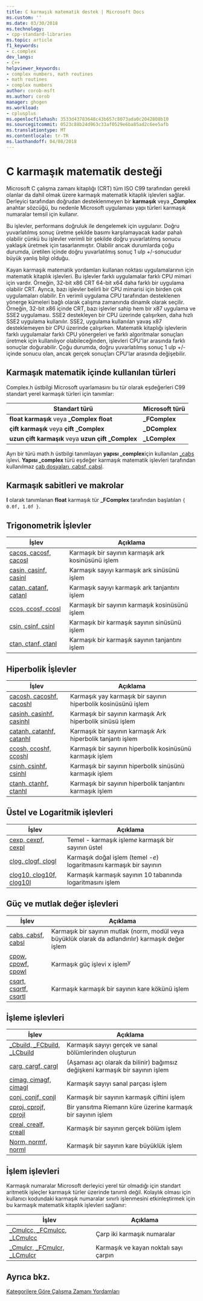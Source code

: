 ```yaml
---
title: C karmaşık matematik destek | Microsoft Docs
ms.custom: ''
ms.date: 03/30/2018
ms.technology:
- cpp-standard-libraries
ms.topic: article
f1_keywords:
- c.complex
dev_langs:
- C++
helpviewer_keywords:
- complex numbers, math routines
- math routines
- complex numbers
author: corob-msft
ms.author: corob
manager: ghogen
ms.workload:
- cplusplus
ms.openlocfilehash: 3533d43783648c43b657c8073ada0c2042808b10
ms.sourcegitcommit: 0523c88b24d963c33af0529e6ba85ad2c6ee5afb
ms.translationtype: MT
ms.contentlocale: tr-TR
ms.lasthandoff: 04/08/2018
---
```

# <a name="c-complex-math-support"></a>C karmaşık matematik desteği

Microsoft C çalışma zamanı kitaplığı (CRT) tüm ISO C99 tarafından gerekli olanlar da dahil olmak üzere karmaşık matematik kitaplık işlevleri sağlar. Derleyici tarafından doğrudan desteklenmeyen bir **karmaşık** veya **_Complex** anahtar sözcüğü, bu nedenle Microsoft uygulaması yapı türleri karmaşık numaralar temsil için kullanır.

Bu işlevler, performans doğruluk ile dengelemek için uygulanır. Doğru yuvarlatılmış sonuç üretme şekilde basımı karşılamayacak kadar pahalı olabilir çünkü bu işlevler verimli bir şekilde doğru yuvarlatılmış sonucu yaklaşık üretmek için tasarlanmıştır. Olabilir ancak durumlarda çoğu durumda, üretilen içinde doğru yuvarlatılmış sonuç 1 ulp +/-sonucudur büyük yanlış bilgi olduğu.

Kayan karmaşık matematik yordamları kullanan noktası uygulamalarının için matematik kitaplık işlevleri. Bu işlevler farklı uygulamalar farklı CPU mimari için vardır. Örneğin, 32-bit x86 CRT 64-bit x64 daha farklı bir uygulama olabilir CRT. Ayrıca, bazı işlevler belirli bir CPU mimarisi için birden çok uygulamaları olabilir. En verimli uygulama CPU tarafından desteklenen yönerge kümeleri bağlı olarak çalışma zamanında dinamik olarak seçilir. Örneğin, 32-bit x86 içinde CRT, bazı işlevler sahip hem bir x87 uygulama ve SSE2 uygulaması. SSE2 destekleyen bir CPU üzerinde çalışırken, daha hızlı SSE2 uygulama kullanılır. SSE2, uygulama kullanılan yavaş x87 desteklemeyen bir CPU üzerinde çalışırken. Matematik kitaplığı işlevlerin farklı uygulamalar farklı CPU yönergeleri ve farklı algoritmalar sonuçları üretmek için kullanılıyor olabileceğinden, işlevleri CPU'lar arasında farklı sonuçlar doğurabilir. Çoğu durumda, doğru yuvarlatılmış sonuç 1 ulp +/-içinde sonucu olan, ancak gerçek sonuçları CPU'lar arasında değişebilir.

## <a name="types-used-in-complex-math"></a>Karmaşık matematik içinde kullanılan türleri

Complex.h üstbilgi Microsoft uyarlamasını bu tür olarak eşdeğerleri C99 standart yerel karmaşık türleri için tanımlar:

|Standart türü|Microsoft türü|
|-|-|
|**float karmaşık** veya **_Complex float**|**_FComplex**|
|**çift karmaşık** veya **çift _Complex**|**_DComplex**|
|**uzun çift karmaşık** veya **uzun çift _Complex**|**_LComplex**|

Ayrı bir türü math.h üstbilgi tanımlayan **yapısı _complex**için kullanılan [_cabs](../c-runtime-library/reference/cabs.md) işlevi. **Yapısı _complex** türü eşdeğer karmaşık matematik işlevleri tarafından kullanılmaz [cab dosyaları, cabsf, cabsl](../c-runtime-library/reference/cabs-cabsf-cabsl.md).

## <a name="complex-constants-and-macros"></a>Karmaşık sabitleri ve makrolar

**I** olarak tanımlanan **float** karmaşık tür **_FComplex** tarafından başlatılan `{ 0.0f, 1.0f }`.

## <a name="trigonometric-functions"></a>Trigonometrik İşlevler

|İşlev|Açıklama|
|-|-|
|[cacos, cacosf, cacosl](../c-runtime-library/reference/cacos-cacosf-cacosl.md)|Karmaşık bir sayının karmaşık ark kosinüsünü işlem|
|[casin, casinf, casinl](../c-runtime-library/reference/casin-casinf-casinl.md)|Karmaşık sayıyı karmaşık ark sinüsünü işlem|
|[catan, catanf, catanl](../c-runtime-library/reference/catan-catanf-catanl.md)|Karmaşık sayıyı karmaşık ark tanjantını işlem|
|[ccos, ccosf, ccosl](../c-runtime-library/reference/ccos-ccosf-ccosl.md)|Karmaşık bir sayının karmaşık kosinüsünü işlem|
|[csin, csinf, csinl](../c-runtime-library/reference/csin-csinf-csinl.md)|Karmaşık bir karmaşık sayının sinüsünü işlem|
|[ctan, ctanf, ctanl](../c-runtime-library/reference/ctan-ctanf-ctanl.md)|Karmaşık bir karmaşık sayının tanjantını işlem|

## <a name="hyperbolic-functions"></a>Hiperbolik İşlevler

|İşlev|Açıklama|
|-|-|
|[cacosh, cacoshf, cacoshl](../c-runtime-library/reference/cacosh-cacoshf-cacoshl.md)|Karmaşık yay karmaşık bir sayının hiperbolik kosinüsünü işlem|
|[casinh, casinhf, casinhl](../c-runtime-library/reference/casinh-casinhf-casinhl.md)|Karmaşık bir sayının karmaşık Ark hiperbolik sinüsü işlem|
|[catanh, catanhf, catanhl](../c-runtime-library/reference/catanh-catanhf-catanhl.md)|Karmaşık bir sayının karmaşık Ark hiperbolik tanjantı işlem|
|[ccosh, ccoshf, ccoshl](../c-runtime-library/reference/ccosh-ccoshf-ccoshl.md)|Karmaşık bir sayının hiperbolik kosinüsünü karmaşık işlem|
|[csinh, csinhf, csinhl](../c-runtime-library/reference/csinh-csinhf-csinhl.md)|Karmaşık bir sayının hiperbolik sinüsünü karmaşık işlem|
|[ctanh, ctanhf, ctanhl](../c-runtime-library/reference/ctanh-ctanhf-ctanhl.md)|Karmaşık bir sayının hiperbolik tanjantını karmaşık işlem|

## <a name="exponential-and-logarithmic-functions"></a>Üstel ve Logaritmik işlevleri

|İşlev|Açıklama|
|-|-|
|[cexp, cexpf, cexpl](../c-runtime-library/reference/cexp-cexpf-cexpl.md)|Temel - karmaşık işlem*e* karmaşık bir sayının üstel|
|[clog, clogf, clogl](../c-runtime-library/reference/clog-clogf-clogl.md)|Karmaşık doğal işlem (temel -*e*) logaritmasını karmaşık bir sayının|
|[clog10, clog10f, clog10l](../c-runtime-library/reference/clog10-clog10f-clog10l.md)|Karmaşık karmaşık sayının 10 tabanında logaritmasını işlem|

## <a name="power-and-absolute-value-functions"></a>Güç ve mutlak değer işlevleri

|İşlev|Açıklama|
|-|-|
|[cabs, cabsf, cabsl](../c-runtime-library/reference/cabs-cabsf-cabsl.md)|Karmaşık bir sayının mutlak (norm, modül veya büyüklük olarak da adlandırılır) karmaşık değer işlem|
|[cpow, cpowf, cpowl](../c-runtime-library/reference/cpow-cpowf-cpowl.md)|Karmaşık güç işlevi x işlem<sup>y</sup>|
|[csqrt, csqrtf, csqrtl](../c-runtime-library/reference/csqrt-csqrtf-csqrtl.md)|Karmaşık karmaşık bir sayının kare kökünü işlem|

## <a name="manipulation-functions"></a>İşleme işlevleri

|İşlev|Açıklama|
|-|-|
|[_Cbuild, _FCbuild, _LCbuild](../c-runtime-library/reference/cbuild-fcbuild-lcbuild.md)|Karmaşık sayıyı gerçek ve sanal bölümlerinden oluşturun|
|[carg, cargf, cargl](../c-runtime-library/reference/carg-cargf-cargl.md)|(Aşaması açı olarak da bilinir) bağımsız değişkeni karmaşık bir sayının işlem|
|[cimag, cimagf, cimagl](../c-runtime-library/reference/cimag-cimagf-cimagl.md)|Karmaşık sayıyı sanal parçası işlem|
|[conj, conjf, conjl](../c-runtime-library/reference/conj-conjf-conjl.md)|Karmaşık bir sayının karmaşık çiftini işlem|
|[cproj, cprojf, cprojl](../c-runtime-library/reference/cproj-cprojf-cprojl.md)|Bir yansıtma Riemann küre üzerine karmaşık bir sayının işlem|
|[creal, crealf, creall](../c-runtime-library/reference/creal-crealf-creall.md)|Karmaşık bir sayının gerçek bölüm işlem|
|[Norm, normf, norml](../c-runtime-library/reference/norm-normf-norml1.md)|Karmaşık bir sayının kare büyüklük işlem|

## <a name="operation-functions"></a>İşlem işlevleri

Karmaşık numaralar Microsoft derleyici yerel tür olmadığı için standart aritmetik işleçler karmaşık türler üzerinde tanımlı değil. Kolaylık olması için kullanıcı kodundaki karmaşık numaralar sınırlı işlenmesini etkinleştirmek için bu karmaşık matematik kitaplık işlevleri sağlanır:

|İşlev|Açıklama|
|-|-|
|[_Cmulcc, _FCmulcc, _LCmulcc](../c-runtime-library/reference/cmulcc-fcmulcc-lcmulcc.md)|Çarp iki karmaşık numaralar|
|[_Cmulcr, _FCmulcr, _LCmulcr](../c-runtime-library/reference/cmulcr-fcmulcr-lcmulcr.md)|Karmaşık ve kayan noktalı sayı çarpın|

## <a name="see-also"></a>Ayrıca bkz.

[Kategorilere Göre Çalışma Zamanı Yordamları](../c-runtime-library/run-time-routines-by-category.md)